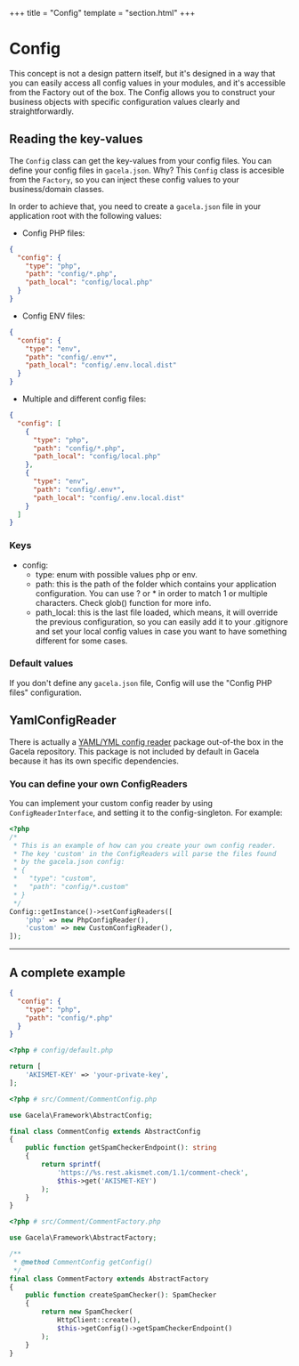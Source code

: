 +++
title = "Config"
template = "section.html"
+++

# Config

This concept is not a design pattern itself, but it's designed in a way that you can easily access all config values in
your modules, and it's accessible from the Factory out of the box. The Config allows you to construct your business
objects with specific configuration values clearly and straightforwardly.

## Reading the key-values

The `Config` class can get the key-values from your config files. You can define your config files in `gacela.json`.
Why? This `Config` class is accesible from the `Factory`, so you can inject these config values to your business/domain
classes.

In order to achieve that, you need to create a `gacela.json` file in your application root with the following values:

- Config PHP files:
```json
{
  "config": {
    "type": "php",
    "path": "config/*.php",
    "path_local": "config/local.php"
  }
}
```

- Config ENV files:
```json
{
  "config": {
    "type": "env",
    "path": "config/.env*",
    "path_local": "config/.env.local.dist"
  }
}
```

- Multiple and different config files:
```json
{
  "config": [
    {
      "type": "php",
      "path": "config/*.php",
      "path_local": "config/local.php"
    },
    {
      "type": "env",
      "path": "config/.env*",
      "path_local": "config/.env.local.dist"
    }
  ]
}
```

### Keys
- config:
    - type: enum with possible values php or env.
    - path: this is the path of the folder which contains your application configuration. You can use ? or * in order to
      match 1 or multiple characters. Check glob() function for more info.
    - path_local: this is the last file loaded, which means, it will override the previous configuration, so you can
      easily add it to your .gitignore and set your local config values in case you want to have something different for
      some cases.

### Default values

If you don't define any `gacela.json` file, Config will use the "Config PHP files" configuration.

## YamlConfigReader

There is actually a [YAML/YML config reader](https://github.com/gacela-project/gacela-yaml-config-reader) package
out-of-the box in the Gacela repository. This package is not included by default in Gacela because it has its own specific dependencies.


### You can define your own ConfigReaders

You can implement your custom config reader by using `ConfigReaderInterface`,
and setting it to the config-singleton. For example:

```php
<?php
/*
 * This is an example of how can you create your own config reader.
 * The key 'custom' in the ConfigReaders will parse the files found
 * by the gacela.json config:
 * {
 *   "type": "custom",
 *   "path": "config/*.custom"
 * }
 */
Config::getInstance()->setConfigReaders([
    'php' => new PhpConfigReader(),
    'custom' => new CustomConfigReader(),
]);
```

---

## A complete example

```json
{
  "config": {
    "type": "php",
    "path": "config/*.php"
  }
}
```

```php
<?php # config/default.php

return [
    'AKISMET-KEY' => 'your-private-key',
];
```

```php
<?php # src/Comment/CommentConfig.php

use Gacela\Framework\AbstractConfig;

final class CommentConfig extends AbstractConfig
{
    public function getSpamCheckerEndpoint(): string 
    {
        return sprintf(
            'https://%s.rest.akismet.com/1.1/comment-check', 
            $this->get('AKISMET-KEY')
        );
    }
} 
```

```php
<?php # src/Comment/CommentFactory.php

use Gacela\Framework\AbstractFactory;

/**
 * @method CommentConfig getConfig()
 */
final class CommentFactory extends AbstractFactory
{
    public function createSpamChecker(): SpamChecker
    {
        return new SpamChecker(
            HttpClient::create(),
            $this->getConfig()->getSpamCheckerEndpoint()
        );
    }    
}
```

